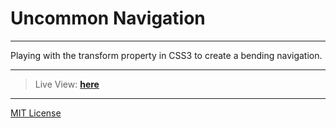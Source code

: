 # Uncommon Navigation

----------
Playing with the transform property in CSS3 to create a bending navigation.

----------
> Live View: [**here**](http://codepen.io/delzen_j/pen/QbaKWZ)

----------
[MIT License](http:/mit.jdelzenne.com)
